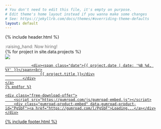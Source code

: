 ```yaml
---
# You don't need to edit this file, it's empty on purpose.
# Edit theme's home layout instead if you wanna make some changes
# See: https://jekyllrb.com/docs/themes/#overriding-theme-defaults
layout: default
---
```


{% include header.html %}

<p style="margin: 0 auto 0; max-width: 800px; color: #717171;">:raising_hand: Now hiring!</p>
<div class="homepage-project-list">
	{% for project in site.data.projects %}
    <a href="{{ project.url }}">
			<div class="project-info">
				<div><img src="{{ project.picture }}"></div>
				
				<div><span class="date">{{ project.date | date: '%B %d, %Y' }}</span><br>
					{{ project.title }}</div>
			</div>
    </a>
	{% endfor %}
	
	<div class="free-download-offer">
		<script src="https://gumroad.com/js/gumroad-embed.js"></script>
		<div class="gumroad-product-embed" data-gumroad-product-id="PgSbF"><a href="https://gumroad.com/l/PgSbF">Loading...</a></div>
	</div>
</div>

{% include footer.html %}
